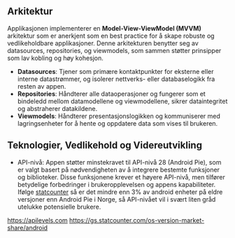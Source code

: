 
## Arkitektur
Applikasjonen implementerer en **Model-View-ViewModel (MVVM)** arkitektur som er anerkjent som en best practice for å skape robuste og vedlikeholdbare applikasjoner. 
Denne arkitekturen benytter seg av datasources, repositories, og viewmodels, som sammen støtter prinsipper som lav kobling og høy kohesjon.
- **Datasources**: Tjener som primære kontaktpunkter for eksterne eller interne datastrømmer, og isolerer nettverks- eller databaselogikk fra resten av appen.
- **Repositories**: Håndterer alle dataoperasjoner og fungerer som et bindeledd mellom datamodellene og viewmodellene, sikrer dataintegritet og abstraherer datakildene.
- **Viewmodels**: Håndterer presentasjonslogikken og kommuniserer med lagringsenheter for å hente og oppdatere data som vises til brukeren.

## Teknologier, Vedlikehold og Videreutvikling
- API-nivå: Appen støtter minstekravet til API-nivå 28 (Android Pie), som er valgt basert på nødvendigheten av å integrere bestemte funksjoner og biblioteker. 
Disse funksjonene krever et høyere API-nivå, men tilfører betydelige forbedringer i brukeropplevelsen og appens kapabiliteter. 
Ifølge [statcounter](https://gs.statcounter.com/android-version-market-share/mobile-tablet/norway) så er det mindre enn 3% av android enheter på eldre versjoner enn Android Pie i Norge, så API-nivået vil i svært liten gråd utelukke potensielle brukere.


https://apilevels.com
https://gs.statcounter.com/os-version-market-share/android
